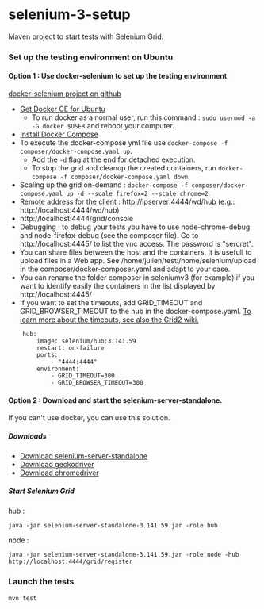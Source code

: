 # selenium-3-setup

Maven project to start tests with Selenium Grid.

### Set up the testing environment on Ubuntu

#### Option 1 : Use docker-selenium to set up the testing environment

[docker-selenium project on github](https://github.com/SeleniumHQ/docker-selenium)

* [Get Docker CE for Ubuntu](https://docs.docker.com/install/linux/docker-ce/ubuntu/)
  * To run docker as a normal user, run this command : `sudo usermod -a -G docker $USER` and reboot your computer.
* [Install Docker Compose](https://docs.docker.com/compose/install/)
* To execute the docker-compose yml file use `docker-compose -f composer/docker-compose.yaml up`.
  * Add the `-d` flag at the end for detached execution.
  * To stop the grid and cleanup the created containers, run `docker-compose -f composer/docker-compose.yaml down`.
* Scaling up the grid on-demand : `docker-compose -f composer/docker-compose.yaml up -d --scale firefox=2 --scale chrome=2`.  
* Remote address for the client : http://ipserver:4444/wd/hub (e.g.: http://localhost:4444/wd/hub)
* http://localhost:4444/grid/console 
* Debugging : to debug your tests you have to use node-chrome-debug and node-firefox-debug (see the composer file). 
Go to http://localhost:4445/ to list the vnc access. The password is "sercret".
* You can share files between the host and the containers. It is usefull to upload files in a Web app. See /home/julien/test:/home/selenium/upload in the composer/docker-composer.yaml and adapt to your case.
* You can rename the folder composer in seleniumv3 (for example) if you want to identify easily the containers in the list displayed by http://localhost:4445/
* If you want to set the timeouts, add GRID_TIMEOUT and GRID_BROWSER_TIMEOUT to the hub in the docker-compose.yaml. [To learn more about the timeouts, see also the Grid2 wiki.](https://github.com/SeleniumHQ/selenium/wiki/Grid2#configuring-timeouts-version-221-required) 
```
    hub:
        image: selenium/hub:3.141.59
        restart: on-failure
        ports:
            - "4444:4444"
        environment:
            - GRID_TIMEOUT=300
            - GRID_BROWSER_TIMEOUT=300
```

#### Option 2 : Download and start the selenium-server-standalone. 

If you can't use docker, you can use this solution.

##### Downloads

* [Download selenium-server-standalone](https://www.seleniumhq.org/download/)
* [Download geckodriver](https://github.com/mozilla/geckodriver/releases)
* [Download chromedriver](http://chromedriver.chromium.org/downloads)

##### Start Selenium Grid

hub :
```
java -jar selenium-server-standalone-3.141.59.jar -role hub
```
node :
```
java -jar selenium-server-standalone-3.141.59.jar -role node -hub http://localhost:4444/grid/register
```

### Launch the tests

`mvn test`
